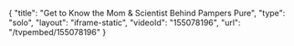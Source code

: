 {
    "title": "Get to Know the Mom & Scientist Behind Pampers Pure",
    "type": "solo",
    "layout": "iframe-static",
    "videoId": "155078196",
    "url": "\/tvpembed\/155078196"
}